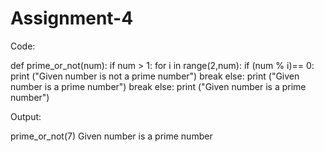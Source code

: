 # Assignment-4

Code:

def prime_or_not(num):
  if num > 1:
   for i in range(2,num):
     if (num % i)== 0:
       print ("Given number is not a prime number")
       break
     else:
       print ("Given number is a prime number")
       break
  else:
    print ("Given number is a prime number")

Output:

prime_or_not(7)
Given number is a prime number
